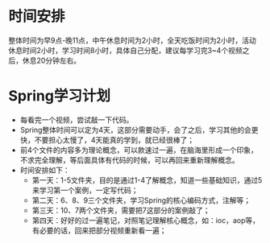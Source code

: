 # 时间安排

整体时间为早9点-晚11点，中午休息时间为2小时，全天吃饭时间为2小时，活动休息时间2小时，学习时间8小时，具体自己分配，建议每学习完3~4个视频之后，休息20分钟左右。



# Spring学习计划

- 每看完一个视频，尝试敲一下代码。
- Spring整体时间可以定为4天，这部分需要动手，会了之后，学习其他的会更快，不要担心太慢了，4天能真的学到，就已经很棒了；
- 前4个文件的内容多为理论概念，可以款速过一遍，在脑海里形成一个印象，不求完全理解，等后面具体有代码的时候，可以再回来重新理解概念。
- 时间安排如下：
  - 第一天：1-5文件夹，目的是通过1-4了解概念，知道一些基础知识，通过5来学习第一个案例，一定写代码；
  - 第二天：6、8、9三个文件夹，学习Spring的核心编码方式，注解等；
  - 第三天：10、7两个文件夹，需要把7这部分的案例敲了；
  - 第四天：好好的过一遍笔记，对照笔记理解核心概念，如：ioc，aop等，有必要的话，回来把部分视频重新看一遍；
